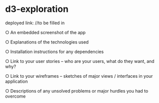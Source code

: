 # d3-exploration

deployed link: //to be filled in

○ An embedded screenshot of the app

○ Explanations of the technologies used

○ Installation instructions for any dependencies

○ Link to your user stories – who are your users, what do they want, and why?

○ Link to your wireframes – sketches of major views / interfaces in your application

○ Descriptions of any unsolved problems or major hurdles you had to overcome
